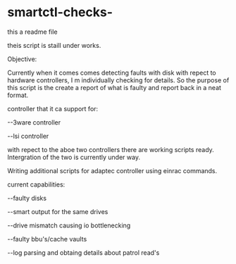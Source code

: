# smartctl-checks-

this a readme file

theis script is staill under works.

Objective:

Currently when it comes comes detecting faults with disk with repect to hardware controllers, I m individually checking for details.
So the purpose of this script is the create a report of what is faulty and report back in a neat format.

controller that it ca support for:

--3ware controller

--lsi controller

with  repect to the aboe two controllers there are working scripts ready. Intergration of the two is currently under way.


Writing additional scripts for adaptec controller using einrac commands.

current capabilities:

--faulty disks

--smart output for the same drives

--drive mismatch causing io bottlenecking

--faulty bbu's/cache vaults

--log parsing and obtaing details about patrol read's


